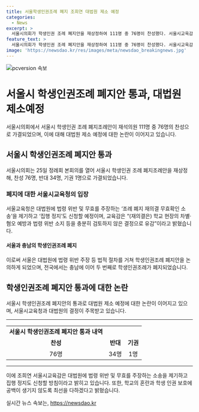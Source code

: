 ```yaml
---
title: 서울학생인권조례 폐지 조희연 대법원 제소 예정
categories:
  - News
excerpt: >
  서울시의회가 학생인권 조례 폐지안을 재상정하여 111명 중 76명이 찬성했다. 서울시교육감은 대법원에 법령 위반 및 무효를 주장하는 소송을 제기하고 집행 정지를 신청할 예정이다. 이에 대한 유감을 표명하며 학교의 혼란과 학생 인권 보호에 최선을 다하겠다고 밝혔다. 이러한 결정으로 전국에서 학생인권조례가 두 번째로 폐지되었으며, 대법원의 결정이 주목받을 전망이다.
feature_text: >
  서울시의회가 학생인권 조례 폐지안을 재상정하여 111명 중 76명이 찬성했다. 서울시교육감은 대법원에 법령 위반 및 무효를 주장하는 소송을 제기하고 집행 정지를 신청할 예정이다. 이에 대한 유감을 표명하며 학교의 혼란과 학생 인권 보호에 최선을 다하겠다고 밝혔다. 이러한 결정으로 전국에서 학생인권조례가 두 번째로 폐지되었으며, 대법원의 결정이 주목받을 전망이다.
image: 'https://newsdao.kr/res/images/meta/newsdao_breakingnews.jpg'
---
```


<p><img src="https://newsdao.kr/res/images/meta/newsdao_breakingnews.jpg" alt="pcversion 속보" /></p>

<h1 data-ke-size="size30">서울시 학생인권조례 폐지안 통과, 대법원 제소예정</h1>

<p data-ke-size="size16">서울시의회에서 서울시 학생인권 조례 폐지조례안이 재석의원 111명 중 76명의 찬성으로 가결되었으며, 이에 대해 대법원 제소 예정에 대한 논란이 이어지고 있습니다.</p>

<h2 data-ke-size="size26">서울시 학생인권조례 폐지안 통과</h2>

<p data-ke-size="size16">서울시의회는 25일 정례회 본회의를 열어 서울시 학생인권 조례 폐지조례안을 재상정해, 찬성 76명, 반대 34명, 기권 1명으로 가결되었습니다.</p>

<h3>폐지에 대한 서울시교육청의 입장</h3>

<p data-ke-size="size16">서울교육청은 대법원에 법령 위반 및 무효를 주장하는 ‘조례 폐지 재의결 무효확인 소송’을 제기하고 ‘집행 정지’도 신청할 예정이며, 교육감은 “(재의결은) 학교 현장의 차별·혐오 예방과 법령 위반 소지 등을 충분히 검토하지 않은 결정으로 유감”이라고 밝혔습니다.</p>

<h4>서울과 충남의 학생인권조례 폐지</h4>

<p data-ke-size="size16">이로써 서울은 대법원에 법령 위반 주장 등 법적 절차를 거쳐 학생인권조례 폐지안을 논의하게 되었으며, 전국에서는 충남에 이어 두 번째로 학생인권조례가 폐지되었습니다. </p>

<h2 data-ke-size="size26">학생인권조례 폐지안 통과에 대한 논란</h2>

<p data-ke-size="size16">서울시 학생인권조례 폐지안의 통과로 대법원 제소 예정에 대한 논란이 이어지고 있으며, 서울시교육청과 대법원의 결정이 주목받고 있습니다.</p>

<hr>

<table>
  <tbody>
    <tr>
      <td style="text-align: center; height: 17px;"><b>서울시 학생인권조례 폐지안 통과 내역</b></td>
    </tr>
    <tr>
      <td style="text-align: center; height: 17px;"><b>찬성</b></td>
      <td style="text-align: center; height: 17px;"><b>반대</b></td>
      <td style="text-align: center; height: 17px;"><b>기권</b></td>
    </tr>
    <tr>
      <td style="text-align: center; height: 17px;">76명</td>
      <td style="text-align: center; height: 17px;">34명</td>
      <td style="text-align: center; height: 17px;">1명</td>
    </tr>
  </tbody>
</table>

<hr>

<p data-ke-size="size16">이에 조희연 서울시교육감은 대법원에 법령 위반 및 무효를 주장하는 소송을 제기하고 집행 정지도 신청할 방침이라고 밝히고 있습니다. 또한, 학교의 혼란과 학생 인권 보호에 공백이 생기지 않도록 최선을 다하겠다고 밝혔습니다.</p>
실시간 뉴스 속보는, <a href="https://newsdao.kr" rel="dofollow">https://newsdao.kr</a>


